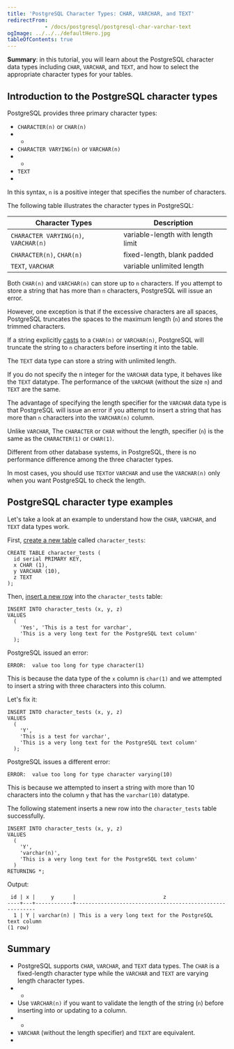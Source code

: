 ```yaml
---
title: 'PostgreSQL Character Types: CHAR, VARCHAR, and TEXT'
redirectFrom: 
            - /docs/postgresql/postgresql-char-varchar-text
ogImage: ../../../defaultHero.jpg
tableOfContents: true
---
```


**Summary**: in this tutorial, you will learn about the PostgreSQL character data types including `CHAR`, `VARCHAR`, and `TEXT`, and how to select the appropriate character types for your tables.



## Introduction to the PostgreSQL character types



PostgreSQL provides three primary character types:



- `CHARACTER(n)` or `CHAR(n)`
- -
- `CHARACTER VARYING(n)` or `VARCHAR(n)`
- -
- `TEXT`
- 


In this syntax, `n` is a positive integer that specifies the number of characters.



The following table illustrates the character types in PostgreSQL:



| **Character Types**                  | **Description**                   |
| ------------------------------------ | --------------------------------- |
| `CHARACTER VARYING(n)`, `VARCHAR(n)` | variable-length with length limit |
| `CHARACTER(n)`, `CHAR(n)`            | fixed-length, blank padded        |
| `TEXT`, `VARCHAR`                    | variable unlimited length         |



Both `CHAR(n)` and `VARCHAR(n)` can store up to `n` characters. If you attempt to store a string that has more than `n` characters, PostgreSQL will issue an error.



However, one exception is that if the excessive characters are all spaces, PostgreSQL truncates the spaces to the maximum length (`n`) and stores the trimmed characters.



If a string explicitly [casts](/docs/postgresql/postgresql-cast) to a `CHAR(n)` or `VARCHAR(n)`, PostgreSQL will truncate the string to `n` characters before inserting it into the table.



The `TEXT` data type can store a string with unlimited length.



If you do not specify the n integer for the `VARCHAR` data type, it behaves like the `TEXT` datatype. The performance of the `VARCHAR` (without the size `n`) and `TEXT` are the same.



The advantage of specifying the length specifier for the `VARCHAR` data type is that PostgreSQL will issue an error if you attempt to insert a string that has more than `n` characters into the `VARCHAR(n)` column.



Unlike `VARCHAR`, The `CHARACTER` or `CHAR` without the length, specifier (`n`) is the same as the `CHARACTER(1)` or `CHAR(1)`.



Different from other database systems, in PostgreSQL, there is no performance difference among the three character types.



In most cases, you should use `TEXT`or `VARCHAR` and use the `VARCHAR(n)` only when you want PostgreSQL to check the length.



## PostgreSQL character type examples



Let's take a look at an example to understand how the `CHAR`, `VARCHAR`, and `TEXT` data types work.



First, [create a new table](/docs/postgresql/postgresql-create-table) called `character_tests`:



```
CREATE TABLE character_tests (
  id serial PRIMARY KEY,
  x CHAR (1),
  y VARCHAR (10),
  z TEXT
);
```



Then, [insert a new row](/docs/postgresql/postgresql-insert) into the `character_tests` table:



```
INSERT INTO character_tests (x, y, z)
VALUES
  (
    'Yes', 'This is a test for varchar',
    'This is a very long text for the PostgreSQL text column'
  );
```



PostgreSQL issued an error:



```
ERROR:  value too long for type character(1)
```



This is because the data type of the `x` column is `char(1)` and we attempted to insert a string with three characters into this column.



Let's fix it:



```
INSERT INTO character_tests (x, y, z)
VALUES
  (
    'Y',
    'This is a test for varchar',
    'This is a very long text for the PostgreSQL text column'
  );
```



PostgreSQL issues a different error:



```
ERROR:  value too long for type character varying(10)
```



This is because we attempted to insert a string with more than 10 characters into the column `y` that has the `varchar(10)` datatype.



The following statement inserts a new row into the `character_tests` table successfully.



```
INSERT INTO character_tests (x, y, z)
VALUES
  (
    'Y',
    'varchar(n)',
    'This is a very long text for the PostgreSQL text column'
  )
RETURNING *;
```



Output:



```
 id | x |     y      |                            z
----+---+------------+---------------------------------------------------------
  1 | Y | varchar(n) | This is a very long text for the PostgreSQL text column
(1 row)
```



## Summary



- PostgreSQL supports `CHAR`, `VARCHAR`, and `TEXT` data types. The `CHAR` is a fixed-length character type while the `VARCHAR` and `TEXT` are varying length character types.
- -
- Use `VARCHAR(n)` if you want to validate the length of the string (`n`) before inserting into or updating to a column.
- -
- `VARCHAR` (without the length specifier) and `TEXT` are equivalent.
- 
